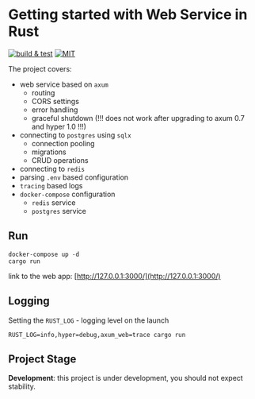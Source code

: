 # Getting started with Web Service in Rust

[![build & test](https://github.com/sheroz/axum-web/actions/workflows/ci.yml/badge.svg)](https://github.com/sheroz/axum-web/actions/workflows/ci.yml)
[![MIT](https://img.shields.io/github/license/sheroz/axum-web)](https://github.com/sheroz/axum-web/tree/main/LICENSE)

The project covers:

- web service based on `axum`
  - routing
  - CORS settings
  - error handling
  - graceful shutdown (!!! does not work after upgrading to axum 0.7 and hyper 1.0 !!!)
- connecting to `postgres` using `sqlx`
  - connection pooling
  - migrations
  - CRUD operations
- connecting to `redis`
- parsing `.env` based configuration
- `tracing` based logs
- `docker-compose` configuration
  - `redis` service
  - `postgres` service

## Run

```text
docker-compose up -d
cargo run
```

link to the web app: [http://127.0.0.1:3000/](http://127.0.0.1:3000/)

## Logging

Setting the `RUST_LOG` - logging level on the launch

```text
RUST_LOG=info,hyper=debug,axum_web=trace cargo run
```

## Project Stage

**Development**: this project is under development, you should not expect stability.
